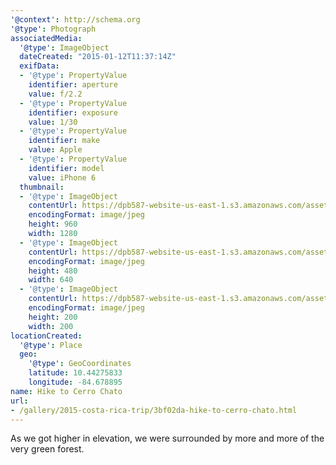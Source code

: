 ```yaml
---
'@context': http://schema.org
'@type': Photograph
associatedMedia:
  '@type': ImageObject
  dateCreated: "2015-01-12T11:37:14Z"
  exifData:
  - '@type': PropertyValue
    identifier: aperture
    value: f/2.2
  - '@type': PropertyValue
    identifier: exposure
    value: 1/30
  - '@type': PropertyValue
    identifier: make
    value: Apple
  - '@type': PropertyValue
    identifier: model
    value: iPhone 6
  thumbnail:
  - '@type': ImageObject
    contentUrl: https://dpb587-website-us-east-1.s3.amazonaws.com/asset/gallery/2015-costa-rica-trip/3bf02da-hike-to-cerro-chato~1280.jpg
    encodingFormat: image/jpeg
    height: 960
    width: 1280
  - '@type': ImageObject
    contentUrl: https://dpb587-website-us-east-1.s3.amazonaws.com/asset/gallery/2015-costa-rica-trip/3bf02da-hike-to-cerro-chato~640w.jpg
    encodingFormat: image/jpeg
    height: 480
    width: 640
  - '@type': ImageObject
    contentUrl: https://dpb587-website-us-east-1.s3.amazonaws.com/asset/gallery/2015-costa-rica-trip/3bf02da-hike-to-cerro-chato~200x200.jpg
    encodingFormat: image/jpeg
    height: 200
    width: 200
locationCreated:
  '@type': Place
  geo:
    '@type': GeoCoordinates
    latitude: 10.44275833
    longitude: -84.678895
name: Hike to Cerro Chato
url:
- /gallery/2015-costa-rica-trip/3bf02da-hike-to-cerro-chato.html
---
```


As we got higher in elevation, we were surrounded by more and more of the very green forest.
